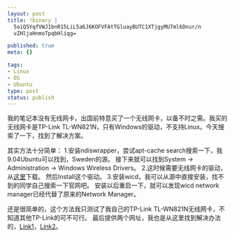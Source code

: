 ```yaml
--- 
layout: post
title: !binary |
  5oiQ5YqfVWJ1bnR15LiL5a6J6KOFVFAtTGluayBUTC1XTjgyMU7ml6Dnur/n
  vZHljaHnmoTpqbHliqg=

published: true
meta: {}

tags: 
- Linux
- OS
- Ubuntu
type: post
status: publish
---
```

我的笔记本没有无线网卡，出国前特意买了一个无线网卡，以备不时之需。我买的无线网卡是TP-Link TL-WN821N，只有Windows的驱动，不支持Linux。今天搜索了一下，找到了解决方案。

其实方法十分简单：
1.安装ndiswrapper，尝试apt-cache search搜索一下，我9.04Ubuntu可以找到，Sweden的源。
接下来就可以找到System -> Administration -> Windows Wireless Drivers。
2.这时候需要无线网卡的驱动，从<a href="http://www.iogear.com/support/driver/GWU623.zip">这里</a>下载。
然后Install这个驱动。
3.安装wicd，我可以从源中直接安装，找不到的同学自己搜索一下官网吧。
安装以后重启一下，就可以发现wicd network manager已经代替了原来的Network Manager。

还是很简单的，这个方法我只测试了我自己的TP-Link TL-WN821N无线网卡，不知道其他TP-Link的可不可行。
最后提供两个网址，我也是从这里找到解决办法的，<a href="http://forum.ubuntu.org.cn/viewtopic.php?f=116&t=147947">Link1</a>，<a href="http://www.paoto.com/2009/08/11/ubuntu-904-%E6%97%A0%E7%BA%BF%E7%BD%91%E5%8D%A1%E4%B8%8D%E8%83%BD%E6%AD%A3%E7%A1%AE%E4%BD%BF%E7%94%A8%E8%A7%A3%E5%86%B3%E6%96%B9%E6%A1%88/">Link2</a>。
